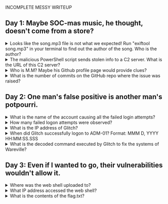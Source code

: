 INCOMPLETE MESSY WRITEUP

## Day 1: Maybe SOC-mas music, he thought, doesn't come from a store?

<details>
<summary> Looks like the song.mp3 file is not what we expected! Run "exiftool song.mp3" in your terminal to find out the author of the song. Who is the author? </summary>
  <p></p>

____________________________________________________________________________________________________________________

As specified in the title, running exiftool against song.mp3 gives the answer

![image](https://github.com/user-attachments/assets/88062853-40bd-4f34-871b-d8a5cc555e8d)

```Answer = Tyler Ramsbey```
____________________________________________________________________________________________________________________

</details>

<details>
<summary> The malicious PowerShell script sends stolen info to a C2 server. What is the URL of this C2 server? </summary>
  <p></p>

____________________________________________________________________________________________________________________
Following the activity along leads you to a github address which is hosting the script:
https://raw.githubusercontent.com/MM-WarevilleTHM/IS/refs/heads/main/IS.ps1

Within the script is the function "Send-InfoToC2Server". In PowerShell, variables are represented by text strings that begin with a dollar sign ($). You will find the answer. under the variable _$c2Url_.

![image](https://github.com/user-attachments/assets/e062b283-c5f4-42da-8e2e-cbca832b5b8a)

```Answer = http://papash3ll.thm/data```
____________________________________________________________________________________________________________________

</details>

<details>
<summary> Who is M.M? Maybe his Github profile page would provide clues? </summary>
  <p></p>

____________________________________________________________________________________________________________________
By doing a basic Github Search for the very identifiable string found within the code of the previous question (Created by the one and only M.M.), this leads us to a profile claiming to be owned by M.M

![image](https://github.com/user-attachments/assets/27a98888-3dfb-42a0-a213-87de874adde8)

![image](https://github.com/user-attachments/assets/dc0e85cd-4603-4180-b19c-f5a45d34279e)

```Answer = Mayor Malware```

____________________________________________________________________________________________________________________

</details>

<details>
<summary> What is the number of commits on the GitHub repo where the issue was raised? </summary>
  <p></p>

____________________________________________________________________________________________________________________

Instead of searching for repositories, if we instead search for "Issues", there is an issue titled "python version of this" for a tool called "CryptoWallet-Search" by "Bloatware-WarevilleTHM".

![image](https://github.com/user-attachments/assets/5393c8aa-07cb-4f6f-8af4-b4ccf3059fe4)

By traversing to Bloatware-WarevilleTHM/CryptoWallet-Search (click on the name above the issue) you can see there is 1 commit that has been made.

![image](https://github.com/user-attachments/assets/f6543ff7-5833-438d-a1d8-65f14305d407)

```Answer = 1```

____________________________________________________________________________________________________________________

</details>

##  Day 2: One man's false positive is another man's potpourri.

</details>

<details>
<summary> What is the name of the account causing all the failed login attempts? </summary>
  <p></p>

____________________________________________________________________________________________________________________
Filter the results event.outcome to "failure" and event.category to "authentication" to see the answer

![image](https://github.com/user-attachments/assets/9bc875f6-ca04-490b-b83b-c5094118307c)

```Answer = service_admin```
____________________________________________________________________________________________________________________

</details>

<details>
<summary> How many failed logon attempts were observed? </summary>
  <p></p>

____________________________________________________________________________________________________________________
With the same results filtered as the previous question, look at the number of "hits"

![image](https://github.com/user-attachments/assets/195212e2-ec9e-4a4a-a84f-b0f58b313567)

```Answer = 6791```
____________________________________________________________________________________________________________________

</details>

<details>
<summary> What is the IP address of Glitch? </summary>
  <p></p>

____________________________________________________________________________________________________________________
By following the tutorial for this day it will lead you to 6802 events. filtering out the most common source IP will provide the answer.

![image](https://github.com/user-attachments/assets/2caf0312-fb53-43a4-949b-1c0b25fa3946)

![image](https://github.com/user-attachments/assets/dbc0919e-8a1f-4933-97b4-f85696cd92e0)

![image](https://github.com/user-attachments/assets/ac30cf16-4c96-4f07-b896-ce69c869bb06)


```Answer = 10.0.255.1```
____________________________________________________________________________________________________________________

</details>

<details>
<summary> When did Glitch successfully logon to ADM-01? Format: MMM D, YYYY HH:MM:SS.SSS </summary>
  <p></p>

____________________________________________________________________________________________________________________
Filtering event.outcome to "success" and adding a filter to the Glitch's IP (10.0.255.1) found in the previous question gives you the answer

![image](https://github.com/user-attachments/assets/5fceaec5-dfa1-4670-bbcf-afeee2420f6a)

```Answer = Dec 1, 2024 @ 08:54:39.000```
____________________________________________________________________________________________________________________

</details>

<details>
<summary> What is the decoded command executed by Glitch to fix the systems of Wareville? </summary>
  <p></p>

____________________________________________________________________________________________________________________
The command can be found by resetting the time zone back to 29th Nov - Dec 3rd and removing all filters. This, with the collums applied in the screenshot below will show the encoded string that Glitch supposedly used.

![image](https://github.com/user-attachments/assets/53fdd7a1-2a0d-43fc-a1ce-275f0118af0f)

Chucking the string in cyberchef with the recipe of from base64 coupled with "Remove Null Bytes" will give the answer.

```Answer = Install-WindowsUpdate -AcceptAll -AutoReboot```
____________________________________________________________________________________________________________________

</details>

##  Day 3: Even if I wanted to go, their vulnerabilities wouldn't allow it.

<details>
<summary> Where was the web shell uploaded to? </summary>
  <p></p>

____________________________________________________________________________________________________________________

As we know this is a web shell upload, we can stick with "message: "shell.php"" in the KQL search bar. This gives us a number of alerts, the top result gives us the answer.

![image](https://github.com/user-attachments/assets/d7422662-1a2e-459f-8a2b-75823ed75dc8)

```Answer = /media/images/rooms/shell.php```
____________________________________________________________________________________________________________________


</details>


<details>
<summary> What IP address accessed the web shell? </summary>
  <p></p>

____________________________________________________________________________________________________________________
By exploring the alerts, we can find one that accessed a full directory and inputted a command into the web shell. The IP can be found at the beginning of the "message" field of this alert.

![image](https://github.com/user-attachments/assets/c8fcaf47-bba1-4bcd-8933-b1a86e6a2257)

```Answer = 10.11.83.34```
____________________________________________________________________________________________________________________


</details>


<details>
<summary> What is the contents of the flag.txt? </summary>
  <p></p>

____________________________________________________________________________________________________________________

This can be found by using the search bar on the browser to go to the same directory that shell.php is stored in, but swapping "shell.php" for "flag.txt"

![image](https://github.com/user-attachments/assets/4cf5282c-f568-453d-a2a3-34f62ac75b58)

```Answer = THM{Gl1tch_Was_H3r3}```
____________________________________________________________________________________________________________________

</details>

